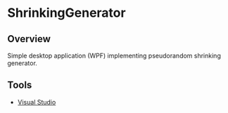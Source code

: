 # ShrinkingGenerator

## Overview
Simple desktop application (WPF) implementing pseudorandom shrinking generator.

## Tools

* [Visual Studio](https://www.visualstudio.com)